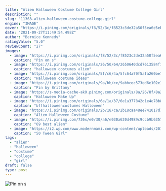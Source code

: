 ```yaml
---
title: "Alien Halloween Costume College Girl"
description: ""
slug: "11363-alien-halloween-costume-college-girl"
engine: "IMAGE"
cover: "https://i.pinimg.com/originals/f8/52/3c/f8523c3de32a50f5ea6e5eb33ca65e7e.jpg"
date: "2021-09-27T11:49:54.498Z"
author: "Bernice Kennedy"
ratingValue: "5.0"
reviewCount: "27"
images:
  - image: "https://i.pinimg.com/originals/f8/52/3c/f8523c3de32a50f5ea6e5eb33ca65e7e.jpg"
    caption: "Pin on s"
  - image: "https://i.pinimg.com/originals/26/50/64/2650640dcd7613584f166d652eb3e802.jpg"
    caption: "halloween costumes alien"
  - image: "https://i.pinimg.com/originals/5f/c6/4a/5fc64a70f5afa260be75ca1bcdae965d.jpg"
    caption: "Halloween costume ideas"
  - image: "https://i.pinimg.com/originals/9a/bb/ce/9abbcec573ed6e102e146b158496bd59.jpg"
    caption: "Pin by Brittany"
  - image: "https://s-media-cache-ak0.pinimg.com/originals/8a/26/8f/8a268f0df0dafa1df56f4a171e406bba.jpg"
    caption: "Halloween Make Up"
  - image: "https://i.pinimg.com/originals/6e/1a/37/6e1a377842d1e4e78b8e8eb7726b21d3.jpg"
    caption: "bffhalloweencostumes Halloween"
  - image: "https://i.pinimg.com/originals/2b/18/ca/2b18caa48ee741017d72eb6df76fea8d.jpg"
    caption: "Alien Halloween Costume"
  - image: "https://i.pinimg.com/736x/e0/30/a6/e030a620d4989c9ccb9b63578c904476--alien-halloween-costume-halloween-ideas.jpg"
    caption: "69 best alien"
  - image: "https://i2.wp.com/www.modernmami.com/wp-content/uploads/2016/10/tween-girl-halloween-costume-ideas-princess-Leia.jpg?resize=600%2C800&ssl=1"
    caption: "50 Tween Girl"
tags:
  - "alien"
  - "halloween"
  - "costume"
  - "college"
  - "girl"
draft: false
type: post
---
```



![Pin on s](https://i.pinimg.com/originals/f8/52/3c/f8523c3de32a50f5ea6e5eb33ca65e7e.jpg "Pin on s")


<!--inArticleAds-->

<!--galleryOne-->


<!--inArticleAds-->

<!--galleryTwo-->


<!--galleryThree-->

